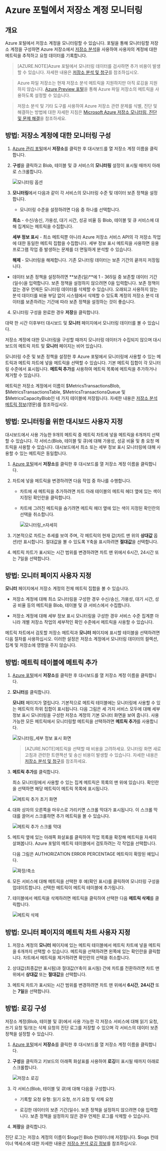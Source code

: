 <properties
	pageTitle="저장소 계정을 모니터링하는 방법 | Microsoft Azure"
	description="Azure 포털을 사용하여 Azure에서 저장소 계정을 모니터링하는 방법에 대해 알아봅니다."
	services="storage"
	documentationCenter=""
	authors="tamram"
	manager="adinah"
	editor="cgronlun"/>

<tags
	ms.service="storage"
	ms.workload="storage"
	ms.tgt_pltfrm="na"
	ms.devlang="na"
	ms.topic="article"
	ms.date="09/27/2015"
	ms.author="tamram"/>

# Azure 포털에서 저장소 계정 모니터링

## 개요

Azure 포털에서 저장소 계정을 모니터링할 수 있습니다. 포털을 통해 모니터링할 저장소 계정을 구성하면 Azure 저장소에서 [저장소 분석](http://msdn.microsoft.com/library/azure/hh343270.aspx)을 사용하여 사용자의 계정에 대한 메트릭을 추적하고 요청 데이터를 기록합니다.

> [AZURE.NOTE]Azure 포털에서 모니터링 데이터를 검사하면 추가 비용이 발생할 수 있습니다. 자세한 내용은 <a href="http://msdn.microsoft.com/library/azure/hh360997.aspx">저장소 분석 및 청구</a>를 참조하십시오.<br />

> Azure 파일 저장소는 현재 저장소 분석 메트릭을 지원하지만 아직 로깅을 지원하지 않습니다. [Azure Preview 포털](https://ms.portal.azure.com)을 통해 Azure 파일 저장소의 메트릭을 사용하도록 설정할 수 있습니다.

> 저장소 분석 및 기타 도구를 사용하여 Azure 저장소 관련 문제를 식별, 진단 및 해결하는 방법에 대한 자세한 지침은 [Microsoft Azure 저장소 모니터링, 진단 및 문제 해결](../storage-monitoring-diagnosing-troubleshooting/)을 참조하세요.


## 방법: 저장소 계정에 대한 모니터링 구성

1. [Azure 관리 포털](https://manage.windowsazure.com/)에서 **저장소**를 클릭한 후 대시보드를 열 저장소 계정 이름을 클릭합니다.

2. **구성**을 클릭하고 Blob, 테이블 및 큐 서비스의 **모니터링** 설정이 표시될 때까지 아래로 스크롤합니다.

	![모니터링 옵션](./media/storage-monitor-storage-account/Storage_MonitoringOptions.png)

3. **모니터링**에서 다음과 같이 각 서비스의 모니터링 수준 및 데이터 보존 정책을 설정합니다.

	-  모니터링 수준을 설정하려면 다음 중 하나를 선택합니다.

      **최소** - 수신/송신, 가용성, 대기 시간, 성공 비율 등 Blob, 테이블 및 큐 서비스에 대해 집계되는 메트릭을 수집합니다.

      **세부 정보 표시** - 최소 메트릭뿐 아니라 Azure 저장소 서비스 API의 각 저장소 작업에 대한 동일한 메트릭 집합을 수집합니다. 세부 정보 표시 메트릭을 사용하면 응용 프로그램 작업 중 발생하는 문제를 더 면밀하게 분석할 수 있습니다.

      **해제** - 모니터링을 해제합니다. 기존 모니터링 데이터는 보존 기간의 끝까지 저장됩니다.

- 데이터 보존 정책을 설정하려면 **보존(일)**에 1 - 365일 중 보존할 데이터 기간(일수)을 입력합니다. 보존 정책을 설정하지 않으려면 0을 입력합니다. 보존 정책이 없는 경우 언제든 모니터링 데이터를 삭제할 수 있습니다. 오래되고 사용하지 않는 분석 데이터를 비용 부담 없이 시스템에서 삭제할 수 있도록 계정의 저장소 분석 데이터를 보존하려는 기간에 따라 보존 정책을 설정하는 것이 좋습니다.

4. 모니터링 구성을 완료한 경우 **저장**을 클릭합니다.

대략 한 시간 이후부터 대시보드 및 **모니터** 페이지에서 모니터링 데이터를 볼 수 있습니다.

저장소 계정에 대한 모니터링을 구성할 때까지 모니터링 데이터가 수집되지 않으며 대시보드의 메트릭 차트 및 **모니터** 페이지는 비어 있습니다.

모니터링 수준 및 보존 정책을 설정한 후 Azure 포털에서 모니터링에 사용할 수 있는 메트릭과 메트릭 차트에 넣을 메트릭을 선택할 수 있습니다. 기본 메트릭 집합이 각 모니터링 수준에서 표시됩니다. **메트릭 추가**를 사용하여 메트릭 목록에 메트릭을 추가하거나 제거할 수 있습니다.

메트릭은 저장소 계정에서 이름이 $MetricsTransactionsBlob, $MetricsTransactionsTable, $MetricsTransactionsQueue 및 $MetricsCapacityBlob인 네 가지 테이블에 저장됩니다. 자세한 내용은 [저장소 분석 메트릭 정보](http://msdn.microsoft.com/library/azure/hh343258.aspx)(영문)를 참조하십시오.


## 방법: 모니터링을 위한 대시보드 사용자 지정

대시보드에서 사용 가능한 9개의 메트릭 중 메트릭 차트에 넣을 메트릭을 6개까지 선택할 수 있습니다. 각 서비스(Blob, 테이블 및 큐)에 대해 가용성, 성공 비율 및 총 요청 메트릭을 사용할 수 있습니다. 대시보드에서 최소 또는 세부 정보 표시 모니터링에 대해 사용할 수 있는 메트릭은 동일합니다.

1. [Azure 포털](https://manage.windowsazure.com/)에서 **저장소**를 클릭한 후 대시보드를 열 저장소 계정 이름을 클릭합니다.

2. 차트에 넣을 메트릭을 변경하려면 다음 작업 중 하나를 수행합니다.

	- 차트에 새 메트릭을 추가하려면 차트 아래 테이블의 메트릭 헤더 옆에 있는 색이 지정된 확인란을 클릭합니다.

	- 차트에 그려진 메트릭을 숨기려면 메트릭 헤더 옆에 있는 색이 지정된 확인란의 선택을 취소합니다.

		![모니터링\_n자세히](./media/storage-monitor-storage-account/storage_Monitoring_nmore.png)

3. 기본적으로 차트는 추세를 보여 주며, 각 메트릭의 현재 값(차트 맨 위의 **상대값** 옵션)만 표시합니다. 절대값을 볼 수 있도록 Y축을 표시하려면 **절대값**을 선택합니다.

4. 메트릭 차트가 표시되는 시간 범위를 변경하려면 차트 맨 위에서 6시간, 24시간 또는 7일을 선택합니다.


## 방법: 모니터 페이지 사용자 지정

**모니터** 페이지에서 저장소 계정의 전체 메트릭 집합을 볼 수 있습니다.

- 저장소 계정에 대해 최소 모니터링을 구성한 경우 수신/송신, 가용성, 대기 시간, 성공 비율 등의 메트릭을 Blob, 테이블 및 큐 서비스에서 수집합니다.

- 저장소 계정에 대해 세부 정보 표시 모니터링을 구성한 경우 서비스 수준 집계뿐 아니라 개별 저장소 작업의 세부적인 확인 수준에서 메트릭을 사용할 수 있습니다.

메트릭 차트에서 검토할 저장소 메트릭과 **모니터** 페이지에 표시할 테이블을 선택하려면 다음 절차를 사용하십시오. 이러한 설정은 저장소 계정에서 모니터링 데이터의 컬렉션, 집계 및 저장소에 영향을 주지 않습니다.

## 방법: 메트릭 테이블에 메트릭 추가


1. [Azure 포털](https://manage.windowsazure.com/)에서 **저장소**를 클릭한 후 대시보드를 열 저장소 계정 이름을 클릭합니다.

2. **모니터**를 클릭합니다.

	**모니터** 페이지가 열립니다. 기본적으로 메트릭 테이블에는 모니터링에 사용할 수 있는 메트릭의 하위 집합이 표시됩니다. 다음 그림은 세 가지 서비스 모두에 대해 세부 정보 표시 모니터링을 구성한 저장소 계정의 기본 모니터 화면을 보여 줍니다. 사용 가능한 모든 메트릭에서 모니터링할 메트릭을 선택하려면 **메트릭 추가**를 사용합니다.

	![모니터링\_세부 정보 표시 화면](./media/storage-monitor-storage-account/Storage_Monitoring_VerboseDisplay.png)

	> [AZURE.NOTE]메트릭을 선택할 때 비용을 고려하세요. 모니터링 화면 새로 고침과 관련한 트랜잭션 및 송신 비용이 발생할 수 있습니다. 자세한 내용은 [저장소 분석 및 청구](http://msdn.microsoft.com/library/azure/hh360997.aspx)를 참조하세요.

3. **메트릭 추가**를 클릭합니다.

	최소 모니터링에서 사용할 수 있는 집계 메트릭은 목록의 맨 위에 있습니다. 확인란을 선택하면 해당 메트릭이 메트릭 목록에 표시됩니다.

	![메트릭 추가 초기 화면](./media/storage-monitor-storage-account/Storage_AddMetrics_InitialDisplay.png)

4. 대화 상자의 오른쪽을 마우스로 가리키면 스크롤 막대가 표시됩니다. 이 스크롤 막대를 끌어서 스크롤하면 추가 메트릭을 볼 수 있습니다.

	![메트릭 추가 스크롤 막대](./media/storage-monitor-storage-account/Storage_AddMetrics_Scrollbar.png)


5. 메트릭 옆에 있는 아래쪽 화살표를 클릭하여 작업 목록을 확장해 메트릭을 자세히 살펴봅니다. Azure 포털의 메트릭 테이블에서 검토하려는 각 작업을 선택합니다.

	다음 그림은 AUTHORIZATION ERROR PERCENTAGE 메트릭이 확장된 예입니다.

	![확장/축소](./media/storage-monitor-storage-account/Storage_AddMetrics_ExpandCollapse.png)


6. 모든 서비스에 대해 메트릭을 선택한 후 예(확인 표시)를 클릭하여 모니터링 구성을 업데이트합니다. 선택한 메트릭이 메트릭 테이블에 추가됩니다.

7. 테이블에서 메트릭을 삭제하려면 메트릭을 클릭하여 선택한 다음 **메트릭 삭제**를 클릭합니다.

	![메트릭 삭제](./media/storage-monitor-storage-account/Storage_DeleteMetric.png)

## 방법: 모니터 페이지의 메트릭 차트 사용자 지정

1. 저장소 계정의 **모니터** 페이지에 있는 메트릭 테이블에서 메트릭 차트에 넣을 메트릭을 6개까지 선택할 수 있습니다. 메트릭을 선택하려면 왼쪽에 있는 확인란을 클릭합니다. 차트에서 메트릭을 제거하려면 확인란의 선택을 취소합니다.

2. 상대값(최종값만 표시됨)과 절대값(Y축이 표시됨) 간에 차트를 전환하려면 차트 맨 위에서 **상대값** 또는 **절대값**을 선택합니다.

3.	메트릭 차트가 표시되는 시간 범위를 변경하려면 차트 맨 위에서 **6시간**, **24시간** 또는 **7일**을 선택합니다.



## 방법: 로깅 구성

저장소 계정(Blob, 테이블 및 큐)에서 사용 가능한 각 저장소 서비스에 대해 읽기 요청, 쓰기 요청 및/또는 삭제 요청의 진단 로그를 저장할 수 있으며 각 서비스의 데이터 보존 정책을 설정할 수 있습니다.

1. [Azure 포털](https://manage.windowsazure.com/)에서 **저장소**를 클릭한 후 대시보드를 열 저장소 계정 이름을 클릭합니다.

2. **구성**을 클릭하고 키보드의 아래쪽 화살표를 사용하여 **로깅**이 표시될 때까지 아래로 스크롤합니다.

	![저장소 로깅](./media/storage-monitor-storage-account/Storage_LoggingOptions.png)


3. 각 서비스(Blob, 테이블 및 큐)에 대해 다음을 구성합니다.

	- 기록할 요청 유형: 읽기 요청, 쓰기 요청 및 삭제 요청

	- 로깅한 데이터의 보존 기간(일수). 보존 정책을 설정하지 않으려면 0을 입력합니다. 보존 정책을 설정하지 않은 경우 언제든 로그를 삭제할 수 있습니다.

4. **저장**을 클릭합니다.

진단 로그는 저장소 계정의 이름이 $logs인 Blob 컨테이너에 저장됩니다. $logs 컨테이너 액세스에 대한 자세한 내용은 [저장소 분석 로깅 정보](http://msdn.microsoft.com/library/azure/hh343262.aspx)를 참조하십시오.

<!---HONumber=Oct15_HO3-->